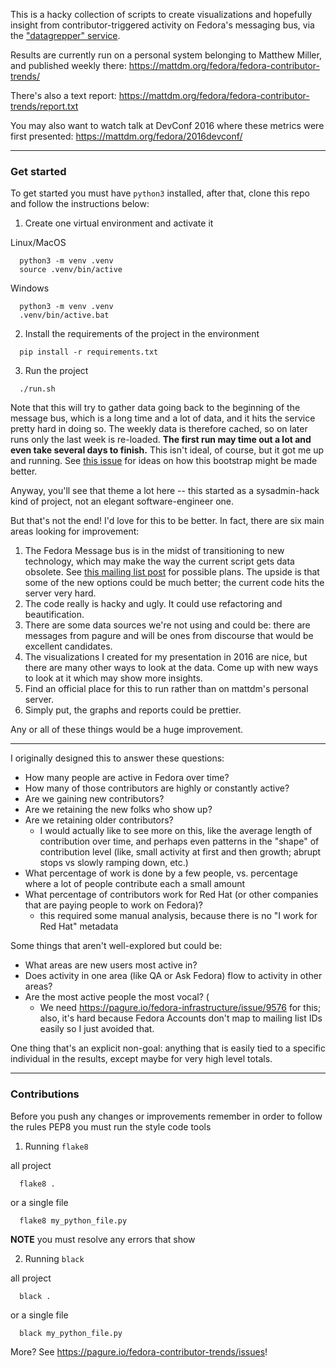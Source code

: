 This is a hacky collection of scripts to create visualizations and hopefully
insight from contributor-triggered activity on Fedora's messaging bus, via
the ["datagrepper" service](https://apps.fedoraproject.org/datagrepper/).

Results are currently run on a personal system belonging to Matthew Miller,
and published weekly there: https://mattdm.org/fedora/fedora-contributor-trends/

There's also a text report: https://mattdm.org/fedora/fedora-contributor-trends/report.txt

You may also want to watch talk at DevConf 2016 where these metrics were
first presented: https://mattdm.org/fedora/2016devconf/

----
### Get started
To get started you must have `python3` installed, after that, clone this repo and follow the instructions below:

1. Create one virtual environment and activate it

Linux/MacOS
```
  python3 -m venv .venv
  source .venv/bin/active
```
Windows
```
  python3 -m venv .venv
  .venv/bin/active.bat
```

2. Install the requirements of the project in the environment

```
  pip install -r requirements.txt
```

3. Run the project
```
  ./run.sh
```

Note that this will try to gather data going back to the beginning of the
message bus, which is a long time and a lot of data, and it hits the service
pretty hard in doing so. The weekly data is therefore cached, so on later
runs only the last week is re-loaded. **The first run may time out a lot and
even take several days to finish.** This isn't ideal, of course, but it got
me up and running. See [this
issue](https://pagure.io/fedora-contributor-trends/issue/16) for ideas on
how this bootstrap might be made better.

Anyway, you'll see that theme a lot here -- this started as a sysadmin-hack
kind of project, not an elegant software-engineer one.

But that's not the end! I'd love for this to be better. In fact, there are
six main areas looking for improvement:

1. The Fedora Message bus is in the midst of transitioning to new technology, which may make the way the current script gets data obsolete. See [this mailing list post](https://lists.fedoraproject.org/archives/list/infrastructure@lists.fedoraproject.org/message/6NRUH7EP6ERTBUEVTTXYLA25QUSHTKBE/) for possible plans. The upside is that some of the new options could be much better; the current code hits the server very hard.
2. The code really is hacky and ugly. It could use refactoring and beautification.
3. There are some data sources we're not using and could be: there are messages from pagure and will be ones from discourse that would be excellent candidates.
4. The visualizations I created for my presentation in 2016 are nice, but there are many other ways to look at the data. Come up with new ways to look at it which may show more insights.
5. Find an official place for this to run rather than on mattdm's personal server.
6. Simply put, the graphs and reports could be prettier.

Any or all of these things would be a huge improvement.


----

I originally designed this to answer these questions:

* How many people are active in Fedora over time?
* How many of those contributors are highly or constantly active?
* Are we gaining new contributors?
* Are we retaining the new folks who show up?
* Are we retaining older contributors?
    -  I would actually like to see more on this, like the average length of contribution over time, and perhaps even patterns in the "shape" of contribution level (like, small activity at first and then growth; abrupt stops vs slowly ramping down, etc.)
* What percentage of work is done by a few people, vs. percentage where a lot of people contribute each a small amount
* What percentage of contributors work for Red Hat (or other companies that are paying people to work on Fedora)?
    - this required some manual analysis, because there is no "I work for Red Hat" metadata

Some things that aren't well-explored but could be:

* What areas are new users most active in?
* Does activity in one area (like QA or Ask Fedora) flow to activity in other areas? 
* Are the most active people the most vocal? (
    - We need https://pagure.io/fedora-infrastructure/issue/9576 for this; also, it's hard because Fedora Accounts don't map to mailing list IDs easily so I just avoided that.

One thing that's an explicit non-goal: anything that is easily tied to a specific individual in the results, except maybe for very high level totals.

----

### Contributions
Before you push any changes or improvements remember in order to follow the rules PEP8 you must run the style code tools

1. Running `flake8`

all project
```
  flake8 .
```
or a single file

```
  flake8 my_python_file.py
```
**NOTE** you must resolve any errors that show

2. Running `black`

all project
```
  black .
```
or a single file

```
  black my_python_file.py
```

More? See https://pagure.io/fedora-contributor-trends/issues!